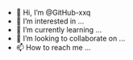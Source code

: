 - 👋 Hi, I’m @GitHub-xxq
- 👀 I’m interested in ...
- 🌱 I’m currently learning ...
- 💞️ I’m looking to collaborate on ...
- 📫 How to reach me ...

<!---
GitHub-xxq/GitHub-xxq is a ✨ special ✨ repository because its `README.md` (this file) appears on your GitHub profile.
You can click the Preview link to take a look at your changes.
--->

